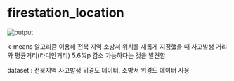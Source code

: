 # firestation_location
![output](https://github.com/bakingeol/firestation_location/assets/113816871/2c88def2-a1ae-4e25-b54f-c222e6d5d020)

k-means 알고리즘 이용해 전북 지역 소방서 위치를 새롭게 지정했을 때 사고발생 거리와 평균거리(라디안거리) 5.6%p 감소 가능하다는 것을 발견함

dataset : 전북지역 사고발생 위경도 데이터, 소방서 위경도 데이터 사용